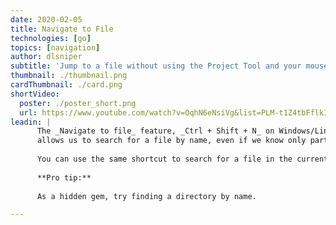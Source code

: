```yaml
---
date: 2020-02-05
title: Navigate to File
technologies: [go]
topics: [navigation]
author: dlsniper
subtitle: 'Jump to a file without using the Project Tool and your mouse'
thumbnail: ./thumbnail.png
cardThumbnail: ./card.png
shortVideo:
  poster: ./poster_short.png
  url: https://www.youtube.com/watch?v=OqhN6eNsiVg&list=PLM-t1Z4tbFflkIOaap4P-BV30ZrZwrDld&index=8
leadin: |
      The _Navigate to file_ feature, _Ctrl + Shift + N_ on Windows/Linux, _⌘ + ⇧ + O_ on macOS,
      allows us to search for a file by name, even if we know only part of it.
      
      You can use the same shortcut to search for a file in the current project only, your source code only, or all places, which means you can search in other places like Go Modules dependencies and GOROOT.
      
      **Pro tip:**
      
      As a hidden gem, try finding a directory by name.

---
```

